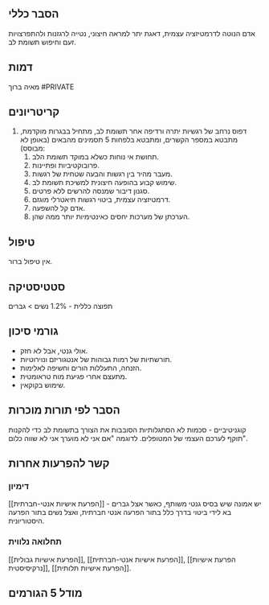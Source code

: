 ## הסבר כללי 
אדם הנוטה לדרמטיזציה עצמית, דאגת יתר למראה חיצוני, נטייה לרגזנות ולהתפרצויות זעם וחיפוש תשומת לב.
## דמות
מאיה ברוך #PRIVATE

## קריטריונים
1. דפוס נרחב של רגשיות יתרה ורדיפה אחר תשומת לב, מתחיל בבגרות מוקדמת, מתבטא במספר הקשרים, ומתבטא בלפחות 5 תסמינים מהבאים (באופן לא מבוסס):
	1. תחושת אי נוחות כשלא במוקד תשומת הלב.
	2. פרובוקטיביות ופתיינות.
	3. מעבר מהיר בין רגשות והבעה שטחית של רגשות.
	4. שימוש קבוע בהופעה חיצונית למשיכת תשומת לב.
	5. סגנון דיבור שמנסה להרשים ללא פרטים.
	6. דרמטיזציה עצמית, ביטוי רגשות תיאטרלי מוגזם.
	7. אדם קל להשפעה.
	8. הערכתן של מערכות יחסים כאינטימיות יותר ממה שהן.
## טיפול
אין טיפול ברור.

## סטטיסטיקה
תפוצה כללית - 1.2%
נשים > גברים
## גורמי סיכון
- אולי גנטי, אבל לא חזק.
- תורשתיות של רמות גבוהות של אנטגוריזם ונוירוטיות.
- הזנחה, התעללות הורים וחשיפה לאלימות.
- מתעצם אחרי פגיעת מוח טראומטית.
- שימוש בקוקאין.
## הסבר לפי תורות מוכרות
קוגניטיביים - סכמות לא הסתגלותיות הסובבות את הצורך בתשומת לב כדי להקנות תוקף לערכם העצמי של המטופלים. לדוגמה "אם אני לא מוערך אני לא שווה כלום".

## קשר להפרעות אחרות

### דימיון
[[הפרעת אישיות אנטי-חברתית]] - יש אמונה שיש בסיס גנטי משותף, כאשר אצל גברים בא לידי ביטוי בדרך כלל בתור הפרעה אנטי חברתית, ואצל נשים בתור הפרעה היסטוריונית.
### תחלואה נלווית
[[הפרעת אישיות גבולית]], [[הפרעת אישיות אנטי-חברתית]], [[הפרעת אישיות נרקיסיסטית]], [[הפרעת אישיות תלותית]].
## מודל 5 הגורמים